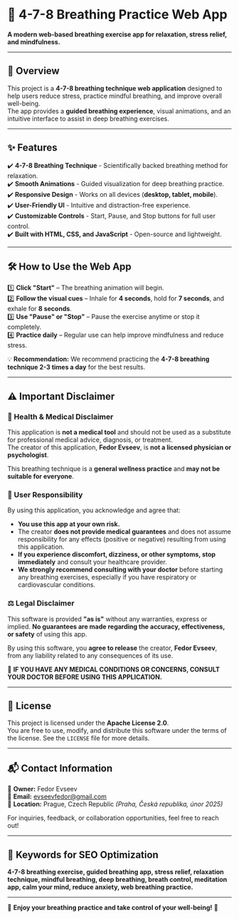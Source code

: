 # 🚀 4-7-8 Breathing Practice Web App

**A modern web-based breathing exercise app for relaxation, stress relief, and mindfulness.**

---

## 📌 Overview
This project is a **4-7-8 breathing technique web application** designed to help users reduce stress, practice mindful breathing, and improve overall well-being.  
The app provides a **guided breathing experience**, visual animations, and an intuitive interface to assist in deep breathing exercises.

---

## ✨ Features
✔️ **4-7-8 Breathing Technique** - Scientifically backed breathing method for relaxation.  
✔️ **Smooth Animations** - Guided visualization for deep breathing practice.  
✔️ **Responsive Design** - Works on all devices (**desktop, tablet, mobile**).  
✔️ **User-Friendly UI** - Intuitive and distraction-free experience.  
✔️ **Customizable Controls** - Start, Pause, and Stop buttons for full user control.  
✔️ **Built with HTML, CSS, and JavaScript** - Open-source and lightweight.  

---

## 🛠️ How to Use the Web App
1️⃣ **Click \"Start\"** – The breathing animation will begin.  
2️⃣ **Follow the visual cues** – Inhale for **4 seconds**, hold for **7 seconds**, and exhale for **8 seconds**.  
3️⃣ **Use \"Pause\" or \"Stop\"** – Pause the exercise anytime or stop it completely.  
4️⃣ **Practice daily** – Regular use can help improve mindfulness and reduce stress.  

💡 **Recommendation:** We recommend practicing the **4-7-8 breathing technique 2-3 times a day** for the best results.

---

## ⚠️ Important Disclaimer
### 🚨 Health & Medical Disclaimer
This application is **not a medical tool** and should not be used as a substitute for professional medical advice, diagnosis, or treatment.  
The creator of this application, **Fedor Evseev**, is **not a licensed physician or psychologist**.  

This breathing technique is a **general wellness practice** and **may not be suitable for everyone**.

### 🛑 User Responsibility
By using this application, you acknowledge and agree that:  
- **You use this app at your own risk.**  
- The creator **does not provide medical guarantees** and does not assume responsibility for any effects (positive or negative) resulting from using this application.  
- **If you experience discomfort, dizziness, or other symptoms, stop immediately** and consult your healthcare provider.  
- **We strongly recommend consulting with your doctor** before starting any breathing exercises, especially if you have respiratory or cardiovascular conditions.  

### ⚖️ Legal Disclaimer
This software is provided **\"as is\"** without any warranties, express or implied. **No guarantees are made regarding the accuracy, effectiveness, or safety** of using this app.  

By using this software, you **agree to release** the creator, **Fedor Evseev**, from any liability related to any consequences of its use.  

🚨 **IF YOU HAVE ANY MEDICAL CONDITIONS OR CONCERNS, CONSULT YOUR DOCTOR BEFORE USING THIS APPLICATION.**  

---

## 📜 License
This project is licensed under the **Apache License 2.0**.  
You are free to use, modify, and distribute this software under the terms of the license. See the `LICENSE` file for more details.

---

## 📬 Contact Information
📩 **Owner:** Fedor Evseev  
📧 **Email:** [evseevfedor@gmail.com](mailto:evseevfedor@gmail.com)  
📍 **Location:** Prague, Czech Republic *(Praha, Česká republika, únor 2025)*  

For inquiries, feedback, or collaboration opportunities, feel free to reach out!  

---

## 🔎 Keywords for SEO Optimization
**4-7-8 breathing exercise, guided breathing app, stress relief, relaxation technique, mindful breathing, deep breathing, breath control, meditation app, calm your mind, reduce anxiety, web breathing practice.**

---

🚀 **Enjoy your breathing practice and take control of your well-being!** 🎉
